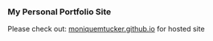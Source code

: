 ### My Personal Portfolio Site
Please check out: [moniquemtucker.github.io](https://moniquemtucker.github.io) for hosted site